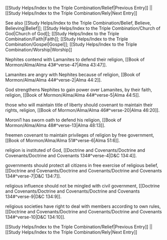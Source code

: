 [[Study Helps/Index to the Triple Combination/Relief|Previous Entry]]  ||  [[Study Helps/Index to the Triple Combination/Rely|Next Entry]]

 See also [[Study Helps/Index to the Triple Combination/Belief, Believe, Believing|Belief]]; [[Study Helps/Index to the Triple Combination/Church of God|Church of God]]; [[Study Helps/Index to the Triple Combination/Faith|Faith]]; [[Study Helps/Index to the Triple Combination/Gospel|Gospel]]; [[Study Helps/Index to the Triple Combination/Worship|Worship]]

 Nephites contend with Lamanites to defend their religion, [[Book of Mormon/Alma/Alma 43#^verse-47|Alma 43:47]].

 Lamanites are angry with Nephites because of religion, [[Book of Mormon/Alma/Alma 44#^verse-2|Alma 44:2]].

 God strengthens Nephites to gain power over Lamanites, by their faith, religion, [[Book of Mormon/Alma/Alma 44#^verse-5|Alma 44:5]].

 those who will maintain title of liberty should covenant to maintain their rights, religion, [[Book of Mormon/Alma/Alma 46#^verse-20|Alma 46:20]].

 Moroni1 has sworn oath to defend his religion, [[Book of Mormon/Alma/Alma 48#^verse-13|Alma 48:13]].

 freemen covenant to maintain privileges of religion by free government, [[Book of Mormon/Alma/Alma 51#^verse-6|Alma 51:6]].

 religion is instituted of God, [[Doctrine and Covenants/Doctrine and Covenants/Doctrine and Covenants 134#^verse-4|D&C 134:4]].

 governments should protect all citizens in free exercise of religious belief, [[Doctrine and Covenants/Doctrine and Covenants/Doctrine and Covenants 134#^verse-7|D&C 134:7]].

 religious influence should not be mingled with civil government, [[Doctrine and Covenants/Doctrine and Covenants/Doctrine and Covenants 134#^verse-9|D&C 134:9]].

 religious societies have right to deal with members according to own rules, [[Doctrine and Covenants/Doctrine and Covenants/Doctrine and Covenants 134#^verse-10|D&C 134:10]].

[[Study Helps/Index to the Triple Combination/Relief|Previous Entry]]  ||  [[Study Helps/Index to the Triple Combination/Rely|Next Entry]]